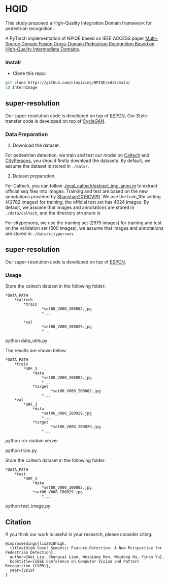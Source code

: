 # HQID
This study proposed a High-Quality Integration Domain framework for pedestrian recognition. 



A PyTorch implementation of NPIQE based on IEEE ACCESS paper 
[Multi-Source Domain Fusion Cross-Domain Pedestrian Recognition Based on High-Quality Intermediate Domains](https://ieeexplore.ieee.org/document/10188821?source=authoralert).
### Install

- Clone this repo:

```bash
git clone https://github.com/niuyixing/NPIQE/edit/main/
cd InternImage
```
## super-resolution
Our super-resolution code is developed on top of [ESPCN](https://github.com/leftthomas/ESPCN).
Our Style-transfer code is developed on top of [CycleGAN](https://github.com/junyanz/pytorch-CycleGAN-and-pix2pix).
### Data Preparation

1. Download the dataset.

 For pedestrian detection, we train and test our model on [Caltech](http://www.vision.caltech.edu/Image_Datasets/CaltechPedestrians/) and [CityPersons](https://bitbucket.org/shanshanzhang/citypersons), you should firstly download the datasets. By default, we assume the dataset is stored in `./data/`.

2. Dataset preparation.

 For Caltech, you can follow [./eval_caltech/extract_img_anno.m](./eval_caltech/extract_img_anno.m) to extract official seq files into images. Training and test are based on the new annotations provided by [Shanshan2016CVPR](https://www.mpi-inf.mpg.de/departments/computer-vision-and-multimodal-computing/research/people-detection-pose-estimation-and-tracking/how-far-are-we-from-solving-pedestrian-detection/). We use the train_10x setting (42782 images) for training, the official test set has 4024 images. By default, we assume that images and annotations are stored in `./data/caltech`, and the directory structure is

For citypersons, we use the training set (2975 images) for training and test on the validation set (500 images), we assume that images and annotations are stored in  `./data/citypersons`



## super-resolution
Our super-resolution code is developed on top of [ESPCN](https://github.com/leftthomas/ESPCN).
### Usage



Store the caltech dataset in the following folder:

```
*DATA_PATH
	*caltech
		*train
        		*set00_V000_I00002.jpg
        		*...

		*val
        		*set06_V000_I00029.jpg
        		*...
```
python data_utils.py

The results are shown below:

```
*DATA_PATH
	*train
		*SRF_3
			*data
        		*set00_V000_I00002.jpg
        		*...
			*target
            		*set00_V000_I00002.jpg
        		*...
	*val
		*SRF_3
			*data
        		*set06_V000_I00029.jpg
        		*...
			*target
            		*set06_V000_I00029.jpg
        		*...
```
python -m visdom.server

python train.py


Store the caltech dataset in the following folder:
```
*DATA_PATH
	*test
		*SRF_3
			*data
        		*set00_V000_I00002.jpg
			*set06_V000_I00029.jpg
        		*...
```

python test_image.py



## Citation
If you think our work is useful in your research, please consider citing:
```
@inproceedings{liu2018high,
  title={High-level Semantic Feature Detection: A New Perspective for Pedestrian Detection},
  author={Wei Liu, Shengcai Liao, Weiqiang Ren, Weidong Hu, Yinan Yu},
  booktitle={IEEE Conference on Computer Vision and Pattern Recognition (CVPR)},
  year={2019}
}
```
